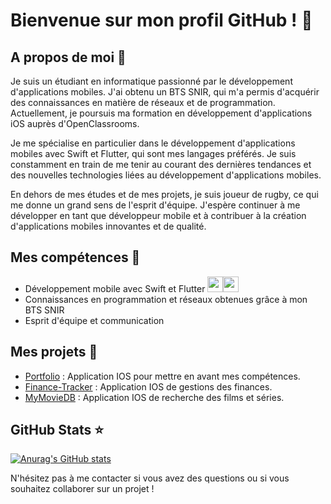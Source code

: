 # Bienvenue sur mon profil GitHub ! 👋

## A propos de moi 🤔

Je suis un étudiant en informatique passionné par le développement d'applications mobiles. J'ai obtenu un BTS SNIR, qui m'a permis d'acquérir des connaissances en matière de réseaux et de programmation. Actuellement, je poursuis ma formation en développement d'applications iOS auprès d'OpenClassrooms.

Je me spécialise en particulier dans le développement d'applications mobiles avec Swift et Flutter, qui sont mes langages préférés. Je suis constamment en train de me tenir au courant des dernières tendances et des nouvelles technologies liées au développement d'applications mobiles.

En dehors de mes études et de mes projets, je suis joueur de rugby, ce qui me donne un grand sens de l'esprit d'équipe. J'espère continuer à me développer en tant que développeur mobile et à contribuer à la création d'applications mobiles innovantes et de qualité.

## Mes compétences 🚀

- Développement mobile avec Swift et Flutter  <img width="25px" src="https://cdn.jsdelivr.net/gh/devicons/devicon/icons/swift/swift-original.svg" /><img width="25px" src="https://cdn.jsdelivr.net/gh/devicons/devicon/icons/flutter/flutter-original.svg" />
- Connaissances en programmation et réseaux obtenues grâce à mon BTS SNIR
- Esprit d'équipe et communication

## Mes projets 🔨

- [Portfolio](https://github.com/Valentin-Droid/Portfolio) : Application IOS pour mettre en avant mes compétences.
- [Finance-Tracker](https://github.com/Valentin-Droid/Finance-Tracker) : Application IOS de gestions des finances.
- [MyMovieDB](https://github.com/Valentin-Droid/MyMovieDB) : Application IOS de recherche des films et séries.

## GitHub Stats ⭐️

[![Anurag's GitHub stats](https://github-readme-stats.vercel.app/api?username=Valentin-Droid)](https://github.com/anuraghazra/github-readme-stats)

N'hésitez pas à me contacter si vous avez des questions ou si vous souhaitez collaborer sur un projet !
